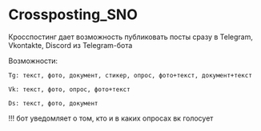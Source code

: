 # Crossposting_SNO

Кросспостинг дает возможность публиковать посты сразу в Telegram, Vkontakte, Discord из Telegram-бота

Возможности:

	Tg: текст, фото, документ, стикер, опрос, фото+текст, документ+текст

	Vk: текст, фото, опрос, фото+текст

	Ds: текст, фото, документ

!!! 
 бот уведомляет о том, кто и в каких опросах вк голосует
